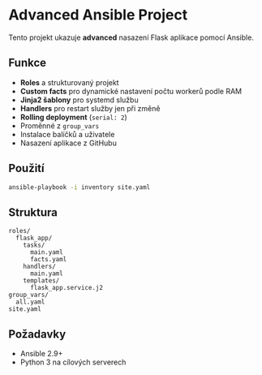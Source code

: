 # Advanced Ansible Project

Tento projekt ukazuje **advanced** nasazení Flask aplikace pomocí Ansible.

## Funkce
- **Roles** a strukturovaný projekt
- **Custom facts** pro dynamické nastavení počtu workerů podle RAM
- **Jinja2 šablony** pro systemd službu
- **Handlers** pro restart služby jen při změně
- **Rolling deployment** (`serial: 2`)
- Proměnné z `group_vars`
- Instalace balíčků a uživatele
- Nasazení aplikace z GitHubu

## Použití
```bash
ansible-playbook -i inventory site.yaml
```

## Struktura
```
roles/
  flask_app/
    tasks/
      main.yaml
      facts.yaml
    handlers/
      main.yaml
    templates/
      flask_app.service.j2
group_vars/
  all.yaml
site.yaml
```

## Požadavky
- Ansible 2.9+
- Python 3 na cílových serverech

